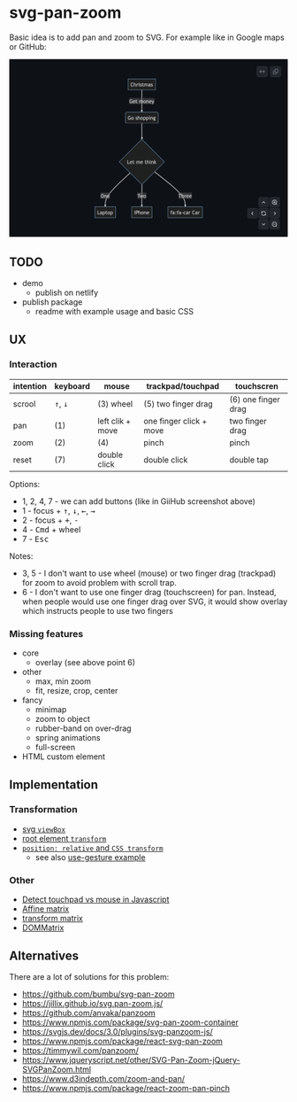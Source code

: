 # svg-pan-zoom

Basic idea is to add pan and zoom to SVG. For example like in Google maps or GitHub:

![](./notes/github-mermaid.png)

## TODO

- demo
  - publish on netlify
- publish package
  - readme with example usage and basic CSS

## UX

### Interaction

| intention | keyboard                   | mouse            | trackpad/touchpad       | touchscren          |
| --------- | -------------------------- | ---------------- | ----------------------- | ------------------- |
| scrool    | <kbd>↑</kbd>, <kbd>↓</kbd> | (3) wheel        | (5) two finger drag     | (6) one finger drag |
| pan       | (1)                        | left clik + move | one finger click + move | two finger drag     |
| zoom      | (2)                        | (4)              | pinch                   | pinch               |
| reset     | (7)                        | double click     | double click            | double tap          |

Options:

- 1, 2, 4, 7 - we can add buttons (like in GiiHub screenshot above)
- 1 - focus + <kbd>↑</kbd>, <kbd>↓</kbd>, <kbd>←</kbd>, <kbd>→</kbd>
- 2 - focus + <kbd>+</kbd>, <kbd>-</kbd>
- 4 - <kbd>Cmd</kbd> + wheel
- 7 - <kbd>Esc</kbd>

Notes:

- 3, 5 - I don't want to use wheel (mouse) or two finger drag (trackpad) for zoom to avoid problem with scroll trap.
- 6 - I don't want to use one finger drag (touchscreen) for pan. Instead, when people would use one finger drag over SVG, it would show overlay which instructs people to use two fingers

### Missing features

- core
  - overlay (see above point 6)
- other
  - max, min zoom
  - fit, resize, crop, center
- fancy
  - minimap
  - zoom to object
  - rubber-band on over-drag
  - spring animations
  - full-screen
- HTML custom element

## Implementation

### Transformation

- [svg `viewBox`](https://css-tricks.com/creating-a-panning-effect-for-svg/)
- [root element `transform`](https://www.petercollingridge.co.uk/tutorials/svg/interactive/pan-and-zoom/)
- [`position: relative` and `CSS transform`](https://stackblitz.com/edit/multi-touch-trackpad-gesture?file=index.js)
  - see also [use-gesture example](https://codesandbox.io/p/sandbox/github/pmndrs/use-gesture/tree/main/demo/src/sandboxes/card-zoom?file=%2Fsrc%2FApp.tsx%3A22%2C10-22%2C15)

### Other

- [Detect touchpad vs mouse in Javascript](https://stackoverflow.com/a/62415754)
- [Affine matrix](https://upload.wikimedia.org/wikipedia/commons/2/2c/2D_affine_transformation_matrix.svg)
- [transform matrix](https://developer.mozilla.org/en-US/docs/Web/CSS/transform-function/matrix)
- [DOMMatrix](https://developer.mozilla.org/en-US/docs/Web/API/DOMMatrix)

## Alternatives

There are a lot of solutions for this problem:

- https://github.com/bumbu/svg-pan-zoom
- https://jillix.github.io/svg.pan-zoom.js/
- https://github.com/anvaka/panzoom
- https://www.npmjs.com/package/svg-pan-zoom-container
- https://svgjs.dev/docs/3.0/plugins/svg-panzoom-js/
- https://www.npmjs.com/package/react-svg-pan-zoom
- https://timmywil.com/panzoom/
- https://www.jqueryscript.net/other/SVG-Pan-Zoom-jQuery-SVGPanZoom.html
- https://www.d3indepth.com/zoom-and-pan/
- https://www.npmjs.com/package/react-zoom-pan-pinch
